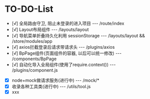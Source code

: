 # TO-DO-List

- [√] 全局路由守卫, 阻止未登录的进入项目 --- /route/index
- [√] Layout布局组件 --- /layouts/layout
- [√] 导航菜单折叠持久化利用 sessionStorage  --- /layouts/layout && /store/modules/app
- [√] axios拦截登录后请求带请求头 --- /plugins/axios
- [√] BpPage组件(页面组件的容器, 以后可以统一修改) --- /components/BpPage
- [√] 自动化导入全局组件(使用了require.context()) --- /plugins/component.js
- [x] node+mock做请求服务(进行中) --- /mock/*
- [x] 收录各种工具类(进行中) --- /utils/tool.js
- [x] xxx